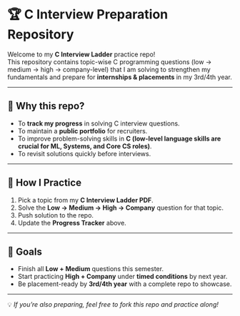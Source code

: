 # 🏆 C Interview Preparation Repository

Welcome to my **C Interview Ladder** practice repo!  
This repository contains topic-wise C programming questions (low → medium → high → company-level) that I am solving to strengthen my fundamentals and prepare for **internships & placements** in my 3rd/4th year.  

---

## 📌 Why this repo?
- To **track my progress** in solving C interview questions.  
- To maintain a **public portfolio** for recruiters.  
- To improve problem-solving skills in **C (low-level language skills are crucial for ML, Systems, and Core CS roles)**.  
- To revisit solutions quickly before interviews.  

---

## 🚀 How I Practice
1. Pick a topic from my **C Interview Ladder PDF**.  
2. Solve the **Low → Medium → High → Company** question for that topic.  
3. Push solution to the repo.  
4. Update the **Progress Tracker** above.  

---

## 🎯 Goals
- Finish all **Low + Medium** questions this semester.  
- Start practicing **High + Company** under **timed conditions** by next year.  
- Be placement-ready by **3rd/4th year** with a complete repo to showcase.  

---

💡 *If you’re also preparing, feel free to fork this repo and practice along!*  
















